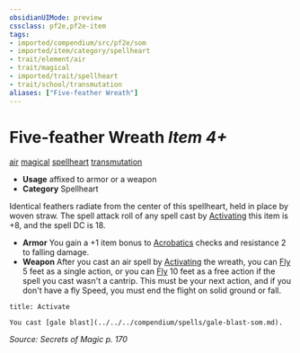 ```yaml
---
obsidianUIMode: preview
cssclass: pf2e,pf2e-item
tags:
- imported/compendium/src/pf2e/som
- imported/item/category/spellheart
- trait/element/air
- trait/magical
- imported/trait/spellheart
- trait/school/transmutation
aliases: ["Five-feather Wreath"]
---
```

# Five-feather Wreath *Item 4+*  
[air](air.md)  [magical](magical.md)  [spellheart](spellheart-som.md)  [transmutation](transmutation.md)  

- **Usage** affixed to armor or a weapon
- **Category** Spellheart

Identical feathers radiate from the center of this spellheart, held in place by woven straw. The spell attack roll of any spell cast by [Activating](activate-an-item.md) this item is +8, and the spell DC is 18.

- **Armor** You gain a +1 item bonus to [Acrobatics](../../skills.md#Acrobatics) checks and resistance 2 to falling damage.
- **Weapon** After you cast an air spell by [Activating](activate-an-item.md) the wreath, you can [Fly](rules/actions/fly.md) 5 feet as a single action, or you can [Fly](rules/actions/fly.md) 10 feet as a free action if the spell you cast wasn't a cantrip. This must be your next action, and if you don't have a fly Speed, you must end the flight on solid ground or fall.

```ad-embed-ability
title: Activate

You cast [gale blast](../../../compendium/spells/gale-blast-som.md).
```

*Source: Secrets of Magic p. 170*
